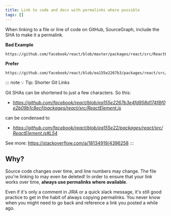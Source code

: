 ```yaml
---
title: Link to code and docs with permalinks where possible
tags: []
---
```


When linking to a file or line of code on GitHub, SourceGraph, include the SHA to
make it a permalink.

**Bad Example**

```text
https://github.com/facebook/react/blob/master/packages/react/src/ReactElement.js#L54
```

**Prefer**

```text
https://github.com/facebook/react/blob/ea155e2267b3/packages/react/src/ReactElement.js#L54
```

::: note 💡 Tip: Shorter Git Links

Git SHAs can be shortened to just a few characters. So this:

- _https://github.com/facebook/react/blob/ea155e2267b3e4fd958d174f8f0e2b09b1c8ecf/packages/react/src/ReactElement.js_

can be condensed to

- _https://github.com/facebook/react/blob/ea155e22/packages/react/src/ReactElement.js#L54_

See more: <https://stackoverflow.com/a/18134919/4396258>
:::

## Why?

Source code changes over time, and line numbers may change. The file you're
linking to may even be deleted! In order to ensure that your link works over
time, **always use permalinks where available**.

Even if it's only a comment in JIRA or a quick slack message, it's still
good practice to get in the habit of always copying permalinks. You never know
when you might need to go back and reference a link you posted a while ago.
